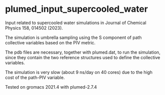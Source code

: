 # plumed_input_supercooled_water
Input related to supercooled water simulations in Journal of Chemical Physics 158, 014502 (2023).

The simulation is umbrella sampling using the S component of path collective variables based on the PIV metric.

The pdb files are necessary, together with plumed.dat, to run the simulation, 
since they contain the two reference structures used to define the collective variables.

The simulation is very slow (about 9 ns/day on 40 cores) due to the high cost of the path-PIV variable.

Tested on gromacs 2021.4 with plumed-2.7.4

